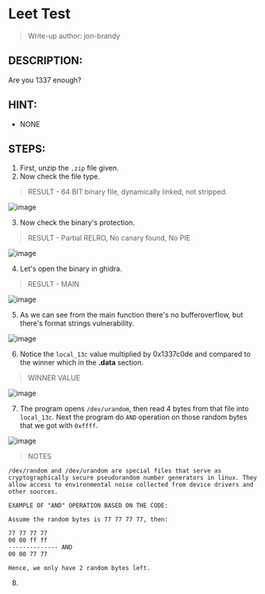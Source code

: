 # Leet Test
> Write-up author: jon-brandy
## DESCRIPTION:
Are you 1337 enough?
## HINT:
- NONE
## STEPS:
1. First, unzip the `.zip` file given.
2. Now check the file type.

> RESULT - 64 BIT binary file, dynamically linked, not stripped.

![image](https://user-images.githubusercontent.com/70703371/210160534-d3b9375c-ea12-4897-9164-e86fa02cec9a.png)


3. Now check the binary's protection.

> RESULT - Partial RELRO, No canary found, No PIE

![image](https://user-images.githubusercontent.com/70703371/210160549-d94c6c8d-ede2-4b32-a57f-0375c4122480.png)


4. Let's open the binary in ghidra.

> RESULT - MAIN

![image](https://user-images.githubusercontent.com/70703371/210160613-fde04826-f2ec-4a81-a432-a08e4c1c27ed.png)


5. As we can see from the main function there's no bufferoverflow, but there's format strings vulnerability.

![image](https://user-images.githubusercontent.com/70703371/210160663-ce69190c-30df-465b-8f2c-03dbc6d6470e.png)


6. Notice the `local_13c` value multiplied by 0x1337c0de and compared to the winner which in the **.data** section.

> WINNER VALUE

![image](https://user-images.githubusercontent.com/70703371/210160678-49f0fc94-7c11-45f5-b274-74eda075b27e.png)


7. The program opens `/dev/urandom`, then read 4 bytes from that file into `local_13c`. Next the program do `AND` operation on those random bytes that we got with `0xffff`.


![image](https://user-images.githubusercontent.com/70703371/211010008-1ffc912d-9ca6-4074-b12a-868e0a9bd9cd.png)



> NOTES

```
/dev/random and /dev/urandom are special files that serve as cryptographically secure pseudorandom number generators in linux. They allow access to environmental noise collected from device drivers and other sources.

EXAMPLE OF "AND" OPERATION BASED ON THE CODE:

Assume the random bytes is 77 77 77 77, then:

77 77 77 77
00 00 ff ff
-------------- AND
00 00 77 77

Hence, we only have 2 random bytes left.
```

8.  
